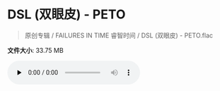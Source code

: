 # DSL (双眼皮) - PETO

> 原创专辑 / FAILURES IN TIME 睿智时间 / DSL (双眼皮) - PETO.flac

**文件大小**: 33.75 MB

<audio preload="none" controls><source src="https://file.hsyhx.top/archive/原创专辑/FAILURES_IN_TIME_睿智时间/DSL (双眼皮) - PETO.flac" type="audio/mpeg">您的浏览器不支持此音频格式</audio>